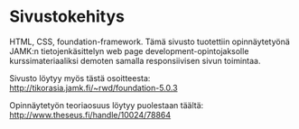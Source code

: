 # Sivustokehitys
HTML, CSS, foundation-framework. 
Tämä sivusto tuotettiin opinnäytetyönä JAMK:n tietojenkäsittelyn web page development-opintojaksolle kurssimateriaaliksi demoten samalla responsiivisen sivun toimintaa.

Sivusto löytyy myös tästä osoitteesta:
http://tikorasia.jamk.fi/~rwd/foundation-5.0.3

Opinnäytetyön teoriaosuus löytyy puolestaan täältä:
http://www.theseus.fi/handle/10024/78864
